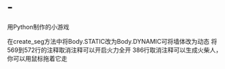 # -
用Python制作的小游戏

在create_seg方法中将Body.STATIC改为Body.DYNAMIC可将墙体改为动态
将569到572行的注释取消注释可以开启火力全开
386行取消注释可以生成火柴人，你可以用鼠标拖着它走
